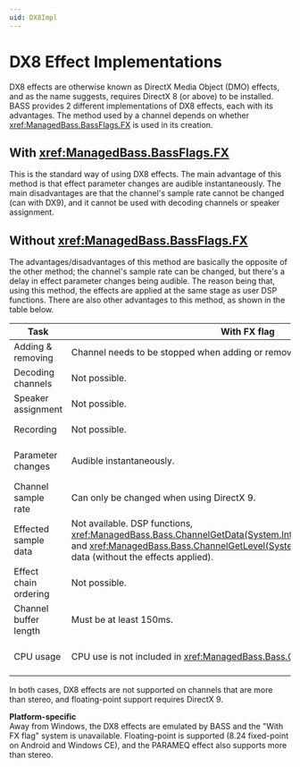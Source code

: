 ```yaml
---
uid: DX8Impl
---
```


# DX8 Effect Implementations
DX8 effects are otherwise known as DirectX Media Object (DMO) effects, and as the name suggests, requires DirectX 8 (or above) to be installed.
BASS provides 2 different implementations of DX8 effects, each with its advantages.
The method used by a channel depends on whether <xref:ManagedBass.BassFlags.FX> is used in its creation.

## With <xref:ManagedBass.BassFlags.FX>
This is the standard way of using DX8 effects.
The main advantage of this method is that effect parameter changes are audible instantaneously.
The main disadvantages are that the channel's sample rate cannot be changed (can with DX9), and it cannot be used with decoding channels or speaker assignment.

## Without <xref:ManagedBass.BassFlags.FX>
The advantages/disadvantages of this method are basically the opposite of the other method;
the channel's sample rate can be changed, but there's a delay in effect parameter changes being audible.
The reason being that, using this method, the effects are applied at the same stage as user DSP functions.
There are also other advantages to this method, as shown in the table below.

Task | With FX flag | Without FX flag  
-----|--------------|-----------------
Adding & removing | Channel needs to be stopped when adding or removing an effect. | Can add and remove effects without stopping playback.  
Decoding channels | Not possible. | Automatically used for decoding channels.  
Speaker assignment | Not possible. | Can be used with speaker assignment.  
Recording | Not possible. | Automatically used for recording channels.  
Parameter changes | Audible instantaneously. | Delayed by the length of the channel's buffer; using a smaller buffer means less delay.  
Channel sample rate | Can only be changed when using DirectX 9. | Can be changed.  
Effected sample data | Not available. DSP functions, <xref:ManagedBass.Bass.ChannelGetData(System.Int32,System.IntPtr,System.Int32)> and <xref:ManagedBass.Bass.ChannelGetLevel(System.Int32)> receive the original data (without the effects applied). | The effected data is available to BASS functions.  
Effect chain ordering | Not possible. | The effects can be applied in any order you want, and can be intermingled with DSP functions.  
Channel buffer length | Must be at least 150ms. | No restriction.  
CPU usage | CPU use is not included in <xref:ManagedBass.Bass.CPUUsage>. | CPU use is included in <xref:ManagedBass.Bass.CPUUsage>. Also slightly lower CPU usage.  

In both cases, DX8 effects are not supported on channels that are more than stereo, and floating-point support requires DirectX 9.

**Platform-specific**  
Away from Windows, the DX8 effects are emulated by BASS and the "With FX flag" system is unavailable.
Floating-point is supported (8.24 fixed-point on Android and Windows CE), and the PARAMEQ effect also supports more than stereo.
